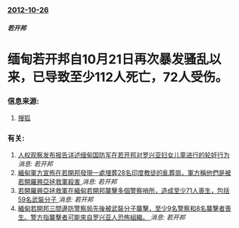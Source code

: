 ### [2012-10-26](/news/2012/10/26/index.md)

##### 若开邦
# 缅甸若开邦自10月21日再次暴发骚乱以来，已导致至少112人死亡，72人受伤。




### 信息来源:

1. [搜狐](http://roll.sohu.com/20121027/n355857487.shtml)

### 有关:

1. [人权观察发布报告详述缅甸国防军在若开邦对罗兴亚妇女儿童进行的轮奸行为 ](/news/2017/11/16/人权观察发布报告详述缅甸国防军在若开邦对罗兴亚妇女儿童进行的轮奸行为.md) _消息: 若开邦_
2. [緬甸軍方宣佈在若開邦發現一處埋葬28名印度教徒的亂葬崗，軍方稱他們是被若開羅興亞拯救軍殺害 ](/news/2017/09/24/緬甸軍方宣佈在若開邦發現一處埋葬28名印度教徒的亂葬崗-軍方稱他們是被若開羅興亞拯救軍殺害.md) _消息: 若开邦_
3. [若開羅興亞拯救軍在緬甸若開邦襲擊多個警察哨所，造成至少71人喪生，包括59名武裝分子 ](/news/2017/08/24/若開羅興亞拯救軍在緬甸若開邦襲擊多個警察哨所-造成至少71人喪生-包括59名武裝分子.md) _消息: 若开邦_
4. [緬甸若開邦三間邊防警察局先後被武裝分子襲擊，至少9名警察和8名襲擊者喪生。警方指襲擊者可能來自罗兴亚人恐怖組織。 ](/news/2016/10/9/緬甸若開邦三間邊防警察局先後被武裝分子襲擊-至少9名警察和8名襲擊者喪生-警方指襲擊者可能來自罗兴亚人恐怖組織.md) _消息: 若开邦_
